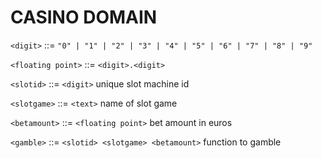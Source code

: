# CASINO DOMAIN

`<digit>` ::= `"0" | "1" | "2" | "3" | "4" | "5" | "6" | "7" | "8" | "9"`

`<floating point>` ::= `<digit>.<digit>`

`<slotid>` ::= `<digit>` unique slot machine id

`<slotgame>` ::= `<text>` name of slot game

`<betamount>` ::= `<floating point>` bet amount in euros

`<gamble>` ::= `<slotid> <slotgame> <betamount>` function to gamble
